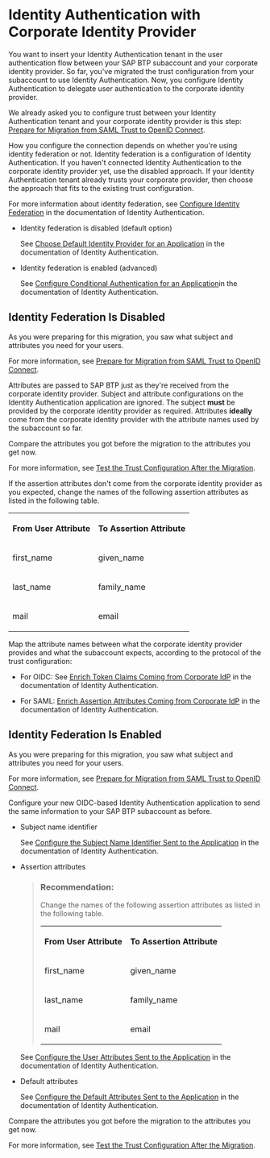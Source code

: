 <!-- loio036126cc79f54ec0ab7bfbf3b24b5fbc -->

# Identity Authentication with Corporate Identity Provider

You want to insert your Identity Authentication tenant in the user authentication flow between your SAP BTP subaccount and your corporate identity provider. So far, you've migrated the trust configuration from your subaccount to use Identity Authentication. Now, you configure Identity Authentication to delegate user authentication to the corporate identity provider.

We already asked you to configure trust between your Identity Authentication tenant and your corporate identity provider is this step: [Prepare for Migration from SAML Trust to OpenID Connect](prepare-for-migration-from-saml-trust-to-openid-connect-269f60d.md).

How you configure the connection depends on whether you're using identity federation or not. Identity federation is a configuration of Identity Authentication. If you haven't connected Identity Authentication to the corporate identity provider yet, use the disabled approach. If your Identity Authentication tenant already trusts your corporate provider, then choose the approach that fits to the existing trust configuration.

For more information about identity federation, see [Configure Identity Federation](https://help.sap.com/docs/IDENTITY_AUTHENTICATION/6d6d63354d1242d185ab4830fc04feb1/c029bbbaefbf4350af15115396ba14e2.html) in the documentation of Identity Authentication.

-   Identity federation is disabled \(default option\)

    See [Choose Default Identity Provider for an Application](https://help.sap.com/docs/IDENTITY_AUTHENTICATION/6d6d63354d1242d185ab4830fc04feb1/e9d82742d42b4f769c2d0f16d8e9ee41.html) in the documentation of Identity Authentication.

-   Identity federation is enabled \(advanced\)

    See [Configure Conditional Authentication for an Application](https://help.sap.com/docs/IDENTITY_AUTHENTICATION/6d6d63354d1242d185ab4830fc04feb1/0143dce88a604533ab5ab17e639fec09.html)in the documentation of Identity Authentication.




## Identity Federation Is Disabled

As you were preparing for this migration, you saw what subject and attributes you need for your users.

For more information, see [Prepare for Migration from SAML Trust to OpenID Connect](prepare-for-migration-from-saml-trust-to-openid-connect-269f60d.md).

Attributes are passed to SAP BTP just as they're received from the corporate identity provider. Subject and attribute configurations on the Identity Authentication application are ignored. The subject **must** be provided by the corporate identity provider as required. Attributes **ideally** come from the corporate identity provider with the attribute names used by the subaccount so far.

Compare the attributes you got before the migration to the attributes you get now.

For more information, see [Test the Trust Configuration After the Migration](test-the-trust-configuration-after-the-migration-edc7c42.md).

If the assertion attributes don't come from the corporate identity provider as you expected, change the names of the following assertion attributes as listed in the following table.


<table>
<tr>
<th valign="top">

From User Attribute



</th>
<th valign="top">

To Assertion Attribute



</th>
</tr>
<tr>
<td valign="top">

first\_name



</td>
<td valign="top">

given\_name



</td>
</tr>
<tr>
<td valign="top">

last\_name



</td>
<td valign="top">

family\_name



</td>
</tr>
<tr>
<td valign="top">

mail



</td>
<td valign="top">

email



</td>
</tr>
</table>

Map the attribute names between what the corporate identity provider provides and what the subaccount expects, according to the protocol of the trust configuration:

-   For OIDC: See [Enrich Token Claims Coming from Corporate IdP](https://help.sap.com/docs/IDENTITY_AUTHENTICATION/6d6d63354d1242d185ab4830fc04feb1/f19e580088e74aaa96087f1def8972cd.html) in the documentation of Identity Authentication.

-   For SAML: [Enrich Assertion Attributes Coming from Corporate IdP](https://help.sap.com/docs/IDENTITY_AUTHENTICATION/6d6d63354d1242d185ab4830fc04feb1/7124201682434efb946e1046fde06afe.html) in the documentation of Identity Authentication.




<a name="loio036126cc79f54ec0ab7bfbf3b24b5fbc__section_kjm_hh4_hxb"/>

## Identity Federation Is Enabled

As you were preparing for this migration, you saw what subject and attributes you need for your users.

For more information, see [Prepare for Migration from SAML Trust to OpenID Connect](prepare-for-migration-from-saml-trust-to-openid-connect-269f60d.md).

Configure your new OIDC-based Identity Authentication application to send the same information to your SAP BTP subaccount as before.

-   Subject name identifier

    See [Configure the Subject Name Identifier Sent to the Application](http://help.sap.com/docs/IDENTITY_AUTHENTICATION/6d6d63354d1242d185ab4830fc04feb1/1d020e3a3ba34c43a71fde70bfa6419a.html) in the documentation of Identity Authentication.

-   Assertion attributes

    > ### Recommendation:  
    > Change the names of the following assertion attributes as listed in the following table.
    > 
    > 
    > <table>
    > <tr>
    > <th valign="top">
    > 
    > From User Attribute
    > 
    > 
    > 
    > </th>
    > <th valign="top">
    > 
    > To Assertion Attribute
    > 
    > 
    > 
    > </th>
    > </tr>
    > <tr>
    > <td valign="top">
    > 
    > first\_name
    > 
    > 
    > 
    > </td>
    > <td valign="top">
    > 
    > given\_name
    > 
    > 
    > 
    > </td>
    > </tr>
    > <tr>
    > <td valign="top">
    > 
    > last\_name
    > 
    > 
    > 
    > </td>
    > <td valign="top">
    > 
    > family\_name
    > 
    > 
    > 
    > </td>
    > </tr>
    > <tr>
    > <td valign="top">
    > 
    > mail
    > 
    > 
    > 
    > </td>
    > <td valign="top">
    > 
    > email
    > 
    > 
    > 
    > </td>
    > </tr>
    > </table>

    See [Configure the User Attributes Sent to the Application](https://help.sap.com/docs/IDENTITY_AUTHENTICATION/6d6d63354d1242d185ab4830fc04feb1/d361407d36c5443298a909acbbd96ec4.html) in the documentation of Identity Authentication.

-   Default attributes

    See [Configure the Default Attributes Sent to the Application](https://help.sap.com/docs/IDENTITY_AUTHENTICATION/6d6d63354d1242d185ab4830fc04feb1/a2f1e4692e7d4379ab82144ab309e7b3.html) in the documentation of Identity Authentication.


Compare the attributes you got before the migration to the attributes you get now.

For more information, see [Test the Trust Configuration After the Migration](test-the-trust-configuration-after-the-migration-edc7c42.md).

